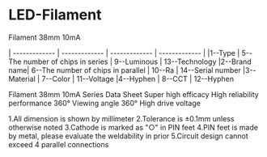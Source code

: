 # LED-Filament

Filament 38mm 10mA

| ------------- | ------------- | ------------- | ------------- |
|1--Type      | 5--The number of chips in series     | 9--Luminous        | 13--Technology
|2--Brand name| 6--The number of chips in parallel   | 10--Ra             | 14--Serial number
|3--Material  | 7--Color                             | 11--Voltage
|4--Hyphen    | 8--CCT                               | 12--Hyphen

Filament 38mm 10mA Series Data Sheet
Super high efficacy
High reliability performance
360° Viewing angle 360°
High drive voltage

1.All dimension is shown by millimeter
2.Tolerance is ±0.1mm unless otherwise noted
3.Cathode is marked as "○" in PIN feet
4.PIN feet is made by metal, please evaluate the weldability in prior
5.Circuit design cannot exceed 4 parallel connections
